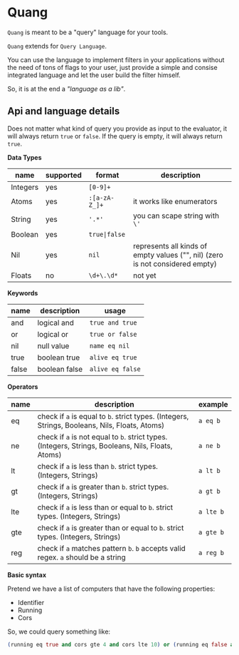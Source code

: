 # Quang

`Quang` is meant to be a "query" language for your tools.

`Quang` extends for `Query Language`.

You can use the language to implement filters in your applications without the need of tons of flags to your user,
just provide a simple and consise integrated language and let the user build the filter himself.

So, it is at the end a _"language as a lib"_.

## Api and language details

Does not matter what kind of query you provide as input to the evaluator, it will always return `true` or `false`. If the query is empty, it will always return `true`.

**Data Types**

| name     | supported | format        | description                                                                   |
| -------- | --------- | ------------- | ----------------------------------------------------------------------------- |
| Integers | yes       | `[0-9]+`      |                                                                               |
| Atoms    | yes       | `:[a-zA-Z_]+` | it works like enumerators                                                     |
| String   | yes       | `'.*'`        | you can scape string with `\'`                                                |
| Boolean  | yes       | `true\|false` |                                                                               |
| Nil      | yes       | `nil`         | represents all kinds of empty values ("", nil) (zero is not considered empty) |
| Floats   | no        | `\d+\.\d*`    | not yet                                                                       |

**Keywords**

| name     | description   | usage            |
| -------- | ------------- | ---------------- |
| and      | logical and   | `true and true`  |
| or       | logical or    | `true or false`  |
| nil      | null value    | `name eq nil`    |
| true     | boolean true  | `alive eq true`  |
| false    | boolean false | `alive eq false` |

**Operators**

| name     | description                                                                                        | example                 |
| -------- | -------------------------------------------------------------------------------------------------- | ----------------------- |
| eq       | check if `a` is equal to `b`. strict types. (Integers, Strings, Booleans, Nils, Floats, Atoms)     | `a eq b`                |
| ne       | check if `a` is not equal to `b`. strict types. (Integers, Strings, Booleans, Nils, Floats, Atoms) | `a ne b`                |
| lt       | check if `a` is less than `b`. strict types. (Integers, Strings)                                   | `a lt b`                |
| gt       | check if `a` is greater than `b`. strict types. (Integers, Strings)                                | `a gt b`                |
| lte      | check if `a` is less than or equal to `b`. strict types. (Integers, Strings)                       | `a lte b`               |
| gte      | check if `a` is greater than or equal to `b`. strict types. (Integers, Strings)                    | `a gte b`               |
| reg      | check if `a` matches pattern `b`. `b` accepts valid regex. `a` should be a string                  | `a reg b`               |

**Basic syntax**

Pretend we have a list of computers that have the following properties:

- Identifier
- Running
- Cors

So, we could query something like:

```elixir
(running eq true and cors gte 4 and cors lte 10) or (running eq false and identifier reg 'ML-\d+') or identifier eq nil
```
